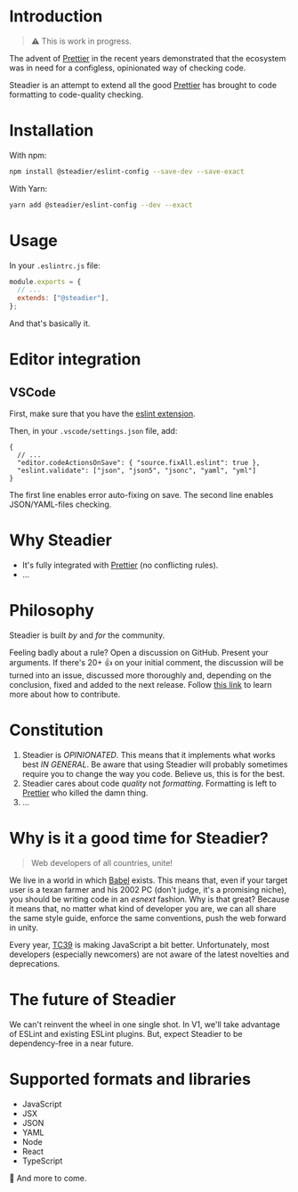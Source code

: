 # Introduction

> :warning: This is work in progress.

The advent of [Prettier](https://prettier.io/) in the recent years demonstrated that the ecosystem was in need for a configless, opinionated way of checking code.

Steadier is an attempt to extend all the good [Prettier](https://prettier.io/) has brought to code formatting to code-quality checking.

# Installation

With npm:

```bash
npm install @steadier/eslint-config --save-dev --save-exact
```

With Yarn:

```bash
yarn add @steadier/eslint-config --dev --exact
```

# Usage

In your `.eslintrc.js` file:

```javascript
module.exports = {
  // ...
  extends: ["@steadier"],
};
```

And that's basically it.

# Editor integration

## VSCode

First, make sure that you have the [eslint extension](https://marketplace.visualstudio.com/items?itemName=dbaeumer.vscode-eslint).

Then, in your `.vscode/settings.json` file, add:

```jsonc
{
  // ...
  "editor.codeActionsOnSave": { "source.fixAll.eslint": true },
  "eslint.validate": ["json", "json5", "jsonc", "yaml", "yml"]
}
```

The first line enables error auto-fixing on save. The second line enables JSON/YAML-files checking.

# Why Steadier

- It's fully integrated with [Prettier](https://prettier.io/) (no conflicting rules).
- ...

# Philosophy

Steadier is built _by_ and _for_ the community.

Feeling badly about a rule? Open a discussion on GitHub. Present your arguments. If there's 20+ :thumbsup: on your initial comment, the discussion will be turned into an issue, discussed more thoroughly and, depending on the conclusion, fixed and added to the next release. Follow [this link](CONTRIBUTING.md) to learn more about how to contribute.

# Constitution

1. Steadier is _OPINIONATED_. This means that it implements what works best _IN GENERAL_. Be aware that using Steadier will probably sometimes require you to change the way you code. Believe us, this is for the best.
2. Steadier cares about code _quality_ not _formatting_. Formatting is left to [Prettier](https://prettier.io/) who killed the damn thing.
3. ...

# Why is it a good time for Steadier?

> Web developers of all countries, unite!

We live in a world in which [Babel](https://babeljs.io/) exists. This means that, even if your target user is a texan farmer and his 2002 PC (don't judge, it's a promising niche), you should be writing code in an _esnext_ fashion. Why is that great? Because it means that, no matter what kind of developer you are, we can all share the same style guide, enforce the same conventions, push the web forward in unity.

Every year, [TC39](https://tc39.es/) is making JavaScript a bit better. Unfortunately, most developers (especially newcomers) are not aware of the latest novelties and deprecations.

# The future of Steadier

We can't reinvent the wheel in one single shot. In V1, we'll take advantage of ESLint and existing ESLint plugins. But, expect Steadier to be dependency-free in a near future.

# Supported formats and libraries

- JavaScript
- JSX
- JSON
- YAML
- Node
- React
- TypeScript

:rocket: And more to come.
